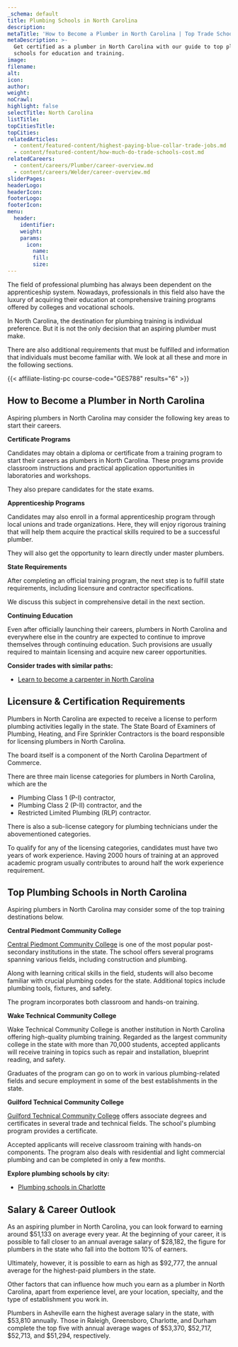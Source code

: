 ```yaml
---
_schema: default
title: Plumbing Schools in North Carolina
description:
metaTitle: 'How to Become a Plumber in North Carolina | Top Trade Schools '
metaDescription: >-
  Get certified as a plumber in North Carolina with our guide to top plumbing
  schools for education and training.
image:
filename:
alt:
icon:
author:
weight:
noCrawl:
highlight: false
selectTitle: North Carolina
listTitle:
topCitiesTitle:
topCities:
relatedArticles:
  - content/featured-content/highest-paying-blue-collar-trade-jobs.md
  - content/featured-content/how-much-do-trade-schools-cost.md
relatedCareers:
  - content/careers/Plumber/career-overview.md
  - content/careers/Welder/career-overview.md
sliderPages:
headerLogo:
headerIcon:
footerLogo:
footerIcon:
menu:
  header:
    identifier:
    weight:
    params:
      icon:
        name:
        fill:
        size:
---
```

The field of professional plumbing has always been dependent on the apprenticeship system. Nowadays, professionals in this field also have the luxury of acquiring their education at comprehensive training programs offered by colleges and vocational schools.

In North Carolina, the destination for plumbing training is individual preference. But it is not the only decision that an aspiring plumber must make.

There are also additional requirements that must be fulfilled and information that individuals must become familiar with. We look at all these and more in the following sections.

{{< affiliate-listing-pc course-code="GES788" results="6" >}}

## **How to Become a Plumber in North Carolina**

Aspiring plumbers in North Carolina may consider the following key areas to start their careers.

**Certificate Programs**

Candidates may obtain a diploma or certificate from a training program to start their careers as plumbers in North Carolina. These programs provide classroom instructions and practical application opportunities in laboratories and workshops.

They also prepare candidates for the state exams.

**Apprenticeship Programs**

Candidates may also enroll in a formal apprenticeship program through local unions and trade organizations. Here, they will enjoy rigorous training that will help them acquire the practical skills required to be a successful plumber.

They will also get the opportunity to learn directly under master plumbers.

**State Requirements**

After completing an official training program, the next step is to fulfill state requirements, including licensure and contractor specifications.

We discuss this subject in comprehensive detail in the next section.

**Continuing Education**

Even after officially launching their careers, plumbers in North Carolina and everywhere else in the country are expected to continue to improve themselves through continuing education. Such provisions are usually required to maintain licensing and acquire new career opportunities.

**Consider trades with similar paths:**

* [Learn to become a carpenter in North Carolina](https://toptradeschools.com/near-you/carpenter/north-carolina/)

## **Licensure & Certification Requirements**

Plumbers in North Carolina are expected to receive a license to perform plumbing activities legally in the state. The State Board of Examiners of Plumbing, Heating, and Fire Sprinkler Contractors is the board responsible for licensing plumbers in North Carolina.

The board itself is a component of the North Carolina Department of Commerce.

There are three main license categories for plumbers in North Carolina, which are the

* Plumbing Class 1 (P-I) contractor,
* Plumbing Class 2 (P-II) contractor, and the
* Restricted Limited Plumbing (RLP) contractor.

There is also a sub-license category for plumbing technicians under the abovementioned categories.

To qualify for any of the licensing categories, candidates must have two years of work experience. Having 2000 hours of training at an approved academic program usually contributes to around half the work experience requirement.

## **Top Plumbing Schools in North Carolina**

Aspiring plumbers in North Carolina may consider some of the top training destinations below.

**Central Piedmont Community College**

[Central Piedmont Community College](https://www.cpcc.edu/) is one of the most popular post-secondary institutions in the state. The school offers several programs spanning various fields, including construction and plumbing.

Along with learning critical skills in the field, students will also become familiar with crucial plumbing codes for the state. Additional topics include plumbing tools, fixtures, and safety.

The program incorporates both classroom and hands-on training.

**Wake Technical Community College**

Wake Technical Community College is another institution in North Carolina offering high-quality plumbing training. Regarded as the largest community college in the state with more than 70,000 students, accepted applicants will receive training in topics such as repair and installation, blueprint reading, and safety.

Graduates of the program can go on to work in various plumbing-related fields and secure employment in some of the best establishments in the state.

**Guilford Technical Community College**

[Guilford Technical Community College](https://www.gtcc.edu/academics/academic-programs/programs/manufacturing-transportation-construction/plumbing.php) offers associate degrees and certificates in several trade and technical fields. The school's plumbing program provides a certificate.

Accepted applicants will receive classroom training with hands-on components. The program also deals with residential and light commercial plumbing and can be completed in only a few months.

**Explore plumbing schools by city:**

* [Plumbing schools in Charlotte](https://toptradeschools.com/near-you/plumber/north-carolina/charlotte)

## **Salary & Career Outlook**

As an aspiring plumber in North Carolina, you can look forward to earning around $51,133 on average every year. At the beginning of your career, it is possible to fall closer to an annual average salary of $28,182, the figure for plumbers in the state who fall into the bottom 10% of earners.

Ultimately, however, it is possible to earn as high as $92,777, the annual average for the highest-paid plumbers in the state.

Other factors that can influence how much you earn as a plumber in North Carolina, apart from experience level, are your location, specialty, and the type of establishment you work in.

Plumbers in Asheville earn the highest average salary in the state, with $53,810 annually. Those in Raleigh, Greensboro, Charlotte, and Durham complete the top five with annual average wages of $53,370, $52,717, $52,713, and $51,294, respectively.